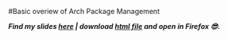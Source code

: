 #Basic overiew of Arch Package Management

***Find my slides [here](https://slides.com/likhith/pacman) | download [html file](https://github.com/likhith2003/Package-Management/blob/main/slides-pacman.html) and open in Firefox 😎.***

